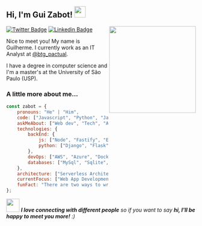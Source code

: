 <h2> Hi, I'm Gui Zabot! <img src="https://media.giphy.com/media/WUlplcMpOCEmTGBtBW/giphy.gif" width="30"> </h2>
<img align='right' src="https://media.giphy.com/media/M9gbBd9nbDrOTu1Mqx/giphy.gif" width="230">

[![Twitter Badge](https://img.shields.io/badge/-@ZabotGuilherme-1ca0f1?style=flat-square&labelColor=1ca0f1&logo=twitter&logoColor=white&link=https://twitter.com/ZabotGuilherme)](https://twitter.com/ZabotGuilherme) [![Linkedin Badge](https://img.shields.io/badge/-@guilhermezabot-blue?style=flat-square&logo=Linkedin&logoColor=white&link=https://www.linkedin.com/in/guilhermezabot/)](https://www.linkedin.com/in/guilhermezabot/)

Nice to meet you! My name is Guilherme. I currently work as an IT Analyst at [@btg_pactual](https://www.btgpactual.com/).

I have a degree in computer science and I'm a master's at the University of São Paulo (USP).

### A little more about me...  

```javascript
const zabot = {
    pronouns: "He" | "Him",
    code: ["Javascript", "Python", "Java", "C#"],
    askMeAbout: ["Web dev", "Tech", "App dev", "Data science", "Data analysis"],
    technologies: {
        backEnd: {
            js: ["Node", "Fastify", "Express", "Nest"],
            python: ["Django", "Flask"]
        },
        devOps: ["AWS", "Azure", "Docker🐳", "Kubernetes"],
        databases: ["MySql", "Sqlite", "Dynamodb", "PostgreSql"]
    },
    architecture: ["Serverless Architecture", "Microservices"],
    currentFocus: ["Web App Development", "Teamwork"],
    funFact: "There are two ways to write error-free programs; only the third one works"
};
```

<img src="https://media.giphy.com/media/LnQjpWaON8nhr21vNW/giphy.gif" width="35"> <em><b>I love connecting with different people</b> so if you want to say <b>hi, I'll be happy to meet you more!</b> :)</em>
